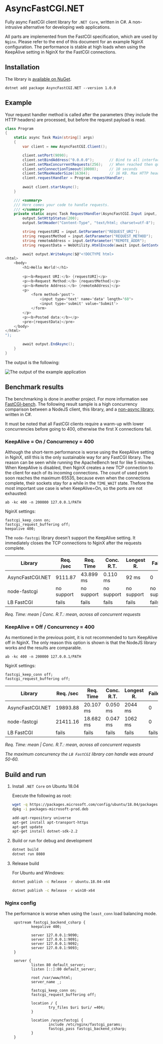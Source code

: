 # AsyncFastCGI.NET

Fully async FastCGI client library for `.NET Core`, written in C#. A non-intrusive alternative for developing web applications.

All parts are implemented from the FastCGI specification, which are used by `Nginx`. Please refer to the end of this document
for an example NginX configuration. The performance is stable at high loads when using the KeepAlive setting in NginX for the FastCGI connections.

## Installation

The library is [available on NuGet](https://www.nuget.org/packages/AsyncFastCGI.NET).

    dotnet add package AsyncFastCGI.NET --version 1.0.0

## Example

Your request handler method is called after the parameters (they include the HTTP headers) are processed, but before the request payload is read.

```csharp
class Program
{
    static async Task Main(string[] args)
    {
        var client = new AsyncFastCGI.Client();

        client.setPort(9090);
        client.setBindAddress("0.0.0.0");       // Bind to all interfaces
        client.setMaxConcurrentRequests(256);   // When reached then queued
        client.setConnectionTimeout(10000);     // 10 seconds
        client.SetMaxHeaderSize(16384);         // 16 KB. Max HTTP header length
        client.requestHandler = Program.requestHandler;
        
        await client.startAsync();
    }

    /// <summary>
    /// Here comes your code to handle requests.
    /// </summary>
    private static async Task RequestHandler(AsyncFastCGI.Input input, AsyncFastCGI.Output output) {
        output.SetHttpStatus(200);
        output.SetHeader("Content-Type", "text/html; charset=utf-8");

        string requestURI = input.GetParameter("REQUEST_URI");
        string requestMethod = input.GetParameter("REQUEST_METHOD");
        string remoteAddress = input.GetParameter("REMOTE_ADDR");
        string requestData = WebUtility.HtmlEncode(await input.GetContentAsync());

        await output.WriteAsync($@"<!DOCTYPE html>
<html>
    <body>
        <h1>Hello World!</h1>
        
        <p><b>Request URI:</b> {requestURI}</p>
        <p><b>Request Method:</b> {requestMethod}</p>
        <p><b>Remote Address:</b> {remoteAddress}</p>
        <p>
            <form method='post'>
                <input type='text' name='data' length='60'>
                <input type='submit' value='Submit'>
            </form>
        </p>
        <p><b>Posted data:</b></p>
        <pre>{requestData}</pre>
    </body>
</html>
");

        await output.EndAsync();
    }
}
```

The output is the following:

![The output of the example application](doc/example.png)

## Benchmark results

The benchmarking is done in another project. For more information see [FastCGI-bench](https://github.com/bolner/FastCGI-bench). The following result sample is a high concurrency comparison between a NodeJS client, this library, and a [non-async library](https://github.com/LukasBoersma/FastCGI), written in C#.

It must be noted that all FastCGI clients require a warm-up with lower concurrencies before going to 400, otherwise the first X connections fail.

### KeepAlive = On / Concurrency = 400

Although the short-term performance is worse using the KeepAlive setting in NginX, still this is the only sustainable way for any FastCGI library.
The reason can be seen while running the ApacheBench test for like 5 minutes. When KeepAlive is disabled, then NginX creates a
new TCP connection to the client for each of its incoming connections. The count of used ports soon reaches the maximum 65535,
because even when the connections complete, their sockets stay for a while in the `TIME_WAIT` state. Thefore the most important use case is when KeepAlive=On, so the ports are not exhausted:

    ab -kc 400 -n 200000 127.0.0.1/PATH

NginX settings:

    fastcgi_keep_conn on;
    fastcgi_request_buffering off;
    keepalive 400;

The `node-fastcgi` library doesn't support the KeepAlive setting. It immediately closes the TCP connections to NginX after the requests complete.

| Library          | Req. /sec  | Req. Time  | Conc. R.T. | Longest R. | Failed     |
|------------------|------------|------------|------------|------------|------------|
| AsyncFastCGI.NET | 9111.87    | 43.899 ms  | 0.110 ms   | 92 ms      | 0          |
| node-fastcgi     | no support | no support | no support | no support | no support |
| LB FastCGI       | fails      | fails      | fails      | fails      | fails      |

*Req. Time: mean | Conc. R.T.: mean, across all concurrent requests*

### KeepAlive = Off / Concurrency = 400

As mentioned in the previous point, it is not recommended to turn KeepAlive off in NginX.
The only reason this option is shown is that the NodeJS library works and the results are comparable.

    ab -kc 400 -n 200000 127.0.0.1/PATH

NginX settings:

    fastcgi_keep_conn off;
    fastcgi_request_buffering off;

| Library          | Req. /sec | Req. Time | Conc. R.T. | Longest R. | Failed |
|------------------|-----------|-----------|------------|------------|--------|
| AsyncFastCGI.NET | 19893.88  | 20.107 ms | 0.050 ms   | 2044 ms    | 0      |
| node-fastcgi     | 21411.16  | 18.682 ms | 0.047 ms   | 1062 ms    | 0      |
| LB FastCGI       | fails     | fails     | fails      | fails      | fails  |

*Req. Time: mean | Conc. R.T.: mean, across all concurrent requests*

*The maximum concurrency the `LB FastCGI` library can handle was around 50-60.*

## Build and run

1. Install `.NET Core` on Ubuntu 18.04

    Execute the following as root:

    ```bash
    wget -q https://packages.microsoft.com/config/ubuntu/18.04/packages-microsoft-prod.deb
    dpkg -i packages-microsoft-prod.deb

    add-apt-repository universe
    apt-get install apt-transport-https
    apt-get update
    apt-get install dotnet-sdk-2.2
    ```

2. Build or run for debug and development

    ```bash
    dotnet build
    dotnet run 8080
    ```

3. Release build

    For Ubuntu and Windows:

    ```bash
    dotnet publish -c Release -r ubuntu.18.04-x64

    dotnet publish -c Release -r win10-x64
    ```

### Nginx config

The performance is worse when using the `least_conn` load balancing mode.

        upstream fastcgi_backend_csharp {
                keepalive 400;

                server 127.0.0.1:9090;
                server 127.0.0.1:9091;
                server 127.0.0.1:9092;
                server 127.0.0.1:9093;
        }

        server {
                listen 80 default_server;
                listen [::]:80 default_server;

                root /var/www/html;
                server_name _;

                fastcgi_keep_conn on;
                fastcgi_request_buffering off;

                location / {
                        try_files $uri $uri/ =404;
                }

                location /asyncfastcgi {
                        include /etc/nginx/fastcgi_params;
                        fastcgi_pass fastcgi_backend_csharp;
                }
        }
